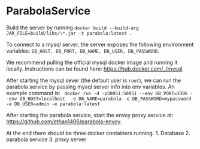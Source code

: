 # ParabolaService

Build the server by running 
`docker build --build-arg JAR_FILE=build/libs/\*.jar -t parabola:latest .`

To connect to a mysql server, the server exposes the following environment variables:
`DB_HOST, DB_PORT, DB_NAME, DB_USER, DB_PASSWORD`.

We recommend pulling the official mysql docker image and running it locally. Instructions can be found here:
https://hub.docker.com/_/mysql. 

After starting the mysql sever (the default user is `root`), we can run the parabola service by passing 
mysql server info into env variables. An example command is: 
` docker run -d -p50051:50051 --env DB_PORT=3306 --env DB_HOST=localhost 
-e DB_NAME=parabola -e DB_PASSWORD=mypassword -e DB_USER=admin -e parabola:latest`

After starting the parabola service, start the envoy proxy service at: https://github.com/ethan1406/parabola-envoy.

At the end there should be three docker containers running. 1. Database 2. parabola service 3. proxy server
